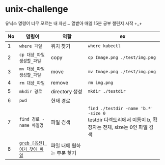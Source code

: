 # unix-challenge
유닉스 명령어 너무 모르는 내 자신... 열받아 
매일 15분 공부 챌린지 시작 +_+

| No  | 명령어                                      | 역할              | ex                                                                                       | 
|-----|------------------------------------------|-----------------|------------------------------------------------------------------------------------------|
| 1   | `where 파일`                               | 위치 찾기           | `where kubectl`                                                                          |
| 2   | `cp 대상_파일 생성할_파일`                        | copy            | `cp Image.png ./test/img.png`                                                            |
| 3   | `mv 대상_파일 생성할_파일`                        | move            | `mv Image.png ./test/img.png `                                                           |
| 4   | `rm 대상_파일`                               | remove          | `rm img.png`                                                                             | 
| 5   | `mkdir 경로`                               | directory 생성    | `mkdir ./testdir`                                                                        |
| 6   | `pwd`                                    | 현재 경로           |                                                                                          |
| 7   | `find 경로 -name 파일명`                      | 파일 검색           | `find ./testdir -name 'b.*' -size 0 ` <br/>testdir 디렉토리에서 이름이 b, 확장자는 전체, size는 0인 파일 검색 |
| 8   | [`greb [옵션] 이거_찾아 파일`](./detail/grep.md) | 파일 내에 원하는 부분 찾기 |                                                                                          |